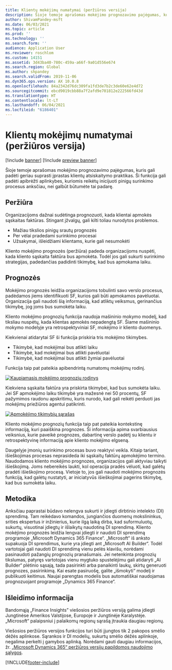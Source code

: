```yaml
---
title: Klientų mokėjimų numatymai (peržiūros versija)
description: Šioje temoje aprašomas mokėjimo prognozavimo pajėgumas, kuris gali padėti geriau suprasti įprastas klientų atsiskaitymo praktikas. Ši funkcija gali padėti apibrėžti aplinkybes, kuriomis reikėtų inicijuoti pinigų surinkimo procesus anksčiau, nei galbūt būtumėte tai padarę.
author: ShivamPandey-msft
ms.date: 06/03/2021
ms.topic: article
ms.prod: ''
ms.technology: ''
ms.search.form: ''
audience: Application User
ms.reviewer: roschlom
ms.custom: 14151
ms.assetid: 3d43ba40-780c-459a-a66f-9a01d556e674
ms.search.region: Global
ms.author: shpandey
ms.search.validFrom: 2019-11-06
ms.dyn365.ops.version: AX 10.0.8
ms.openlocfilehash: 84a2342d76dc309fa1fd3de7b2c3de60e62e4d72
ms.sourcegitcommit: ebcd9019cbb88a7f2afd9e701812e222566fd43d
ms.translationtype: HT
ms.contentlocale: lt-LT
ms.lasthandoff: 06/04/2021
ms.locfileid: "6186401"
---
```

# <a name="customer-payment-predictions-preview"></a>Klientų mokėjimų numatymai (peržiūros versija)

[!include [banner](../includes/banner.md)]
[!include [preview banner](../includes/preview-banner.md)]

Šioje temoje aprašomas mokėjimo prognozavimo pajėgumas, kuris gali padėti geriau suprasti įprastas klientų atsiskaitymo praktikas. Ši funkcija gali padėti apibrėžti aplinkybes, kuriomis reikėtų inicijuoti pinigų surinkimo procesus anksčiau, nei galbūt būtumėte tai padarę.

## <a name="overview"></a>Peržiūra

Organizacijoms dažnai sudėtinga prognozuoti, kada klientai apmokės sąskaitas faktūras. Stingant įžvalgų, gali kilti toliau nurodytos problemos.

- Mažiau tikslios pinigų srautų prognozės
- Per vėlai pradedami surinkimo procesai
- Užsakymai, išleidžiami klientams, kurie gali nesumokėti

Kliento mokėjimo prognozės (peržiūra) padeda organizacijoms nuspėti, kada kliento sąskaita faktūra bus apmokėta. Todėl jos gali sukurti surinkimo strategijas, padedančias padidinti tikimybę, kad bus apmokama laiku.

## <a name="predictions"></a>Prognozės

Mokėjimo prognozės leidžia organizacijoms tobulinti savo verslo procesus, padėdamos jiems identifikuoti SF, kurios gali būti apmokamos pavėluotai. Organizacija gali naudoti šią informaciją, kad atliktų veiksmus, gerinančius tikimybę, jog joms bus sumokėta laiku.

Kliento mokėjimo prognozių funkcija naudoja mašininio mokymo modelį, kad tiksliau nuspėtų, kada klientas apmokės nepadengtą SF. Šiame mašininio mokymo modelyje yra retrospektyviniai SF, mokėjimo ir kliento duomenys.

Kiekvienai atidarytai SF ši funkcija priskiria tris mokėjimo tikimybes.

- Tikimybė, kad mokėjimai bus atlikti laiku
- Tikimybė, kad mokėjimai bus atlikti pavėluotai
- Tikimybė, kad mokėjimai bus atlikti žymiai pavėluotai

Funkcija taip pat pateikia apibendrintą numatomų mokėjimų rodinį.

[![Kaupiamasis mokėjimo prognozių rodinys](./media/graphic-payment-reports.png)](./media/graphic-payment-reports.png)

Kiekviena sąskaita faktūra yra priskirta tikimybei, kad bus sumokėta laiku. Jei SF apmokėjimo laiku tikimybė yra mažesnė nei 50 procentų, SF pažymimos raudonu apskritimu, kuris nurodo, kad gali reikėti perduoti jas mokėjimų priežiūros agentui patikrinti.

[![Apmokėjimo tikimybių sąrašas](./media/customer-pymnt-probability-list.png)](./media/customer-pymnt-probability-list.png)

Kliento mokėjimo prognozių funkcija taip pat pateikia kontekstinę informaciją, kuri paaiškina prognozes. Ši informacija apima svarbiausius veiksnius, kurie paveikė prognozes, dabartinę verslo padėtį su klientu ir retrospektyvinę informaciją apie kliento mokėjimo elgseną.

Daugelyje įmonių surinkimo procesas buvo reaktyvi veikla. Kitaip tariant, išieškojimas procesas neprasideda iki sąskaitų faktūrų apmokėjimo termino. Naudodamos kliento mokėjimo prognozes, organizacijos gali aktyviau taikyti išieškojimą. Joms nebereikės laukti, kol operacija pradės vėluoti, kad galėtų pradėti išieškojimo procesą. Vietoje to, jos gali naudoti mokėjimo prognozės funkciją, kad galėtų nustatyti, ar iniciatyvūs išieškojimai pagerins tikimybę, kad bus sumokėta laiku.

## <a name="methodology"></a>Metodika

Anksčiau paprastai būdavo nelengva sukurti ir įdiegti dirbtinio intelekto (DI) sprendimą. Tam reikėdavo komandos, jungiančios duomenų mokslininkus, srities ekspertus ir inžinierius, kurie ilgą laiką dirba, kad suformuluotų, sukurtų, visuotinai įdiegtų ir išlaikytų naudotiną DI sprendimą. Kliento mokėjimo prognozės leidžia lengvai įdiegti ir naudoti DI sprendimą programoje „Microsoft Dynamics 365 Finance“. „Microsoft“ iš anksto supakuoja DI sprendimus, kurie yra įdiegti ant „Microsoft AI Builder“. Todėl vartotojai gali naudoti DI sprendimą vienu pelės klavišu, norėdami pasinaudoti pažangių prognozių pranašumais. Jei netenkinta prognozių tikslumas, patyręs vartotojas vienu mygtuko spustelėjimu gali atidaryti „AI Builder“ plėtinio sąsają, tada pasirinkti arba panaikinti laukų, skirtų generuoti prognozes, pasirinkimą. Kai esate pasiruošę, galite „išmokyti“ modelį ir publikuoti keitimus. Naujai parengtas modelis bus automatiškai naudojamas prognozuojant programoje „Dynamics 365 Finance“.

## <a name="release-details"></a>Išleidimo informacija

Bandomąją „Finance Insights” viešosios peržiūros versiją galima įdiegti Jungtinėse Amerikos Valstijose, Europoje ir Jungtinėje Karalystėje. „Microsoft“ palaipsniui į palaikomų regionų sąrašą įtraukia daugiau regionų.

Viešosios peržiūros versijos funkcijos turi būti įjungtos tik 2 pakopos smėlio dėžės aplinkose. Sąrankos ir DI modelių, sukurtų smėlio dėžės aplinkoje, negalima perkelti į gamybos aplinką. Norėdami gauti daugiau informacijos, žr. [„Microsoft Dynamics 365“ peržiūros versijų papildomos naudojimo sąlygos](../../fin-ops-core/fin-ops/get-started/public-preview-terms.md).

[!INCLUDE[footer-include](../../includes/footer-banner.md)]
